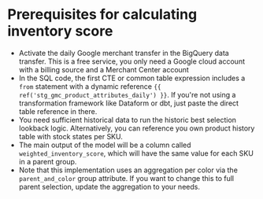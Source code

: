 # Prerequisites for calculating inventory score

- Activate the daily Google merchant transfer in the BigQuery data transfer. This is a free service, you only need a Google cloud account with a billing source and a Merchant Center account
- In the SQL code, the first CTE or common table expression includes a <code>from</code> statement with a dynamic reference <code>{{ ref('stg_gmc_product_attributes_daily') }}</code>. If you're not using a transformation framework like Dataform or dbt, just paste the direct table reference in there.
- You need sufficient historical data to run the historic best selection lookback logic. Alternatively, you can reference you own product history table with stock states per SKU. 
- The main output of the model will be a column called <code>weighted_inventory_score</code>, which will have the same value for each SKU in a parent group.
- Note that this implementation uses an aggregation per color via the <code>parent_and_color</code> group attribute. If you want to change this to full parent selection, update the aggregation to your needs. 